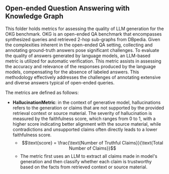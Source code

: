 ## Open-ended Question Answering with Knowledge Graph

This folder holds metrics for assessing the quality of LLM generation for the OKG benchmark. OKG is an open-ended QA benchmark that encompasses synthesized queries and retrieved 2-hop sub-graphs from DBpedia. Given the complexities inherent in the open-ended QA setting, collecting and annotating ground-truth answers pose significant challenges. To evaluate the quality of answers generated by language models, an LLM-based metric is utilized for automatic verification. This metric assists in assessing the accuracy and relevance of the responses produced by the language models, compensating for the absence of labeled answers. This methodology effectively addresses the challenges of annotating extensive and diverse answers typical of open-ended queries.

The metrics are defined as follows:

- **HallucinationMetric**: in the context of generative model, hallucinations refers to the generation or claims that are not supported by the provided retrieval context or source material. The severity of hallucination is measured by the faithfulness score, which ranges from 0 to 1, with a higher score indicating better alignment with the source material, while contradictions and unsupported claims often directly leads to a lower faithfulness score.
   - $$\text{score} = \frac{\text{Number of Truthful Claims}}{\text{Total Number of Claims}}$$
   - The metric first uses an LLM to extract all claims made in model's generation and then classify whether each claim is trustworthy based on the facts from retrieved context or source material.
